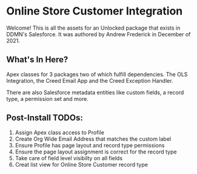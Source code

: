 # Online Store Customer Integration

Welcome! This is all the assets for an Unlocked package that exists in DDMN's Salesforce. It was authored by Andrew Frederick in December of 2021.

## What's In Here?

Apex classes for 3 packages two of which fulfill dependencies. The OLS Integration, the Creed Email App and the Creed Exception Handler.

There are also Salesforce metadata entities like custom fields, a record type, a permission set and more.

## Post-Install TODOs:

1) Assign Apex class access to Profile
2) Create Org Wide Email Address that matches the custom label
3) Ensure Profile has page layout and record type permissions
4) Ensure the page layout assignment is correct for the record type
5) Take care of field level visibilty on all fields
6) Creat list view for Online Store Customer record type